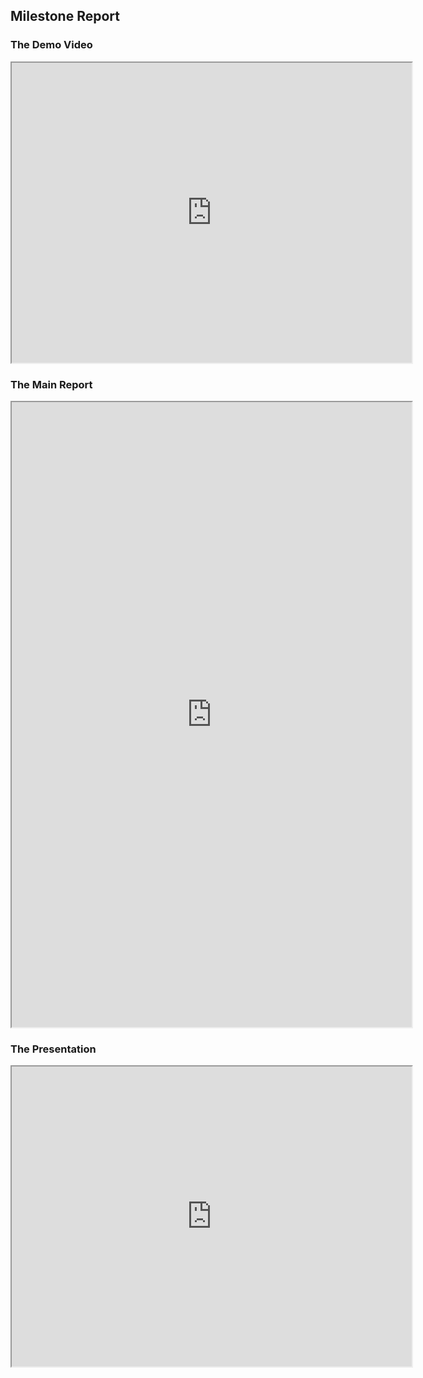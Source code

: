 ## Milestone Report

### The Demo Video
<iframe src="https://drive.google.com/file/d/1YInP-B_s7MQDi8fbeLF9SdcVYu9kq20a/preview" width="640" height="480" allow="autoplay"></iframe>

### The Main Report
<iframe src="https://drive.google.com/file/d/1Q_YoM8MW1fJYFkMWP0TB4PBbvrPeEYvg/preview" width="640" height="1000" allow="autoplay"></iframe>


### The Presentation
<iframe src="https://docs.google.com/presentation/d/1OjoUBcsg9ln3Vxd3a08TCfK0Wz2voWtjMuQAXZXEoIA/preview" width="640" height="480"></iframe>

